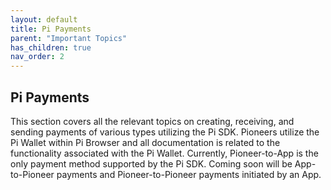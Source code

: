 ```yaml
---
layout: default
title: Pi Payments
parent: "Important Topics"
has_children: true
nav_order: 2
---
```


## Pi Payments

This section covers all the relevant topics on creating, receiving, and sending payments of various types utilizing the Pi SDK. Pioneers utilize the Pi Wallet within Pi Browser and all documentation is related to the functionality associated with the Pi Wallet. Currently, Pioneer-to-App is the only payment method supported by the Pi SDK. Coming soon will be App-to-Pioneer payments and Pioneer-to-Pioneer payments initiated by an App.
